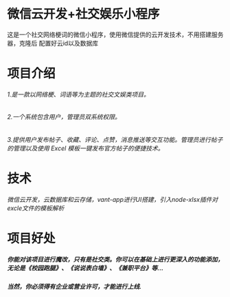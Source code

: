 # 微信云开发+社交娱乐小程序
这是一个社交网络梗词的微信小程序，使用微信提供的云开发技术，不用搭建服务器，克隆后 配置好云id以及数据库

# 项目介绍
###### 1.是一款以网络梗、词语等为主题的社交文娱类项目。
###### 2.一个系统包含用户，管理员双系统权限。
###### 3.提供用户发布帖子、收藏、评论、点赞，消息推送等交互功能。管理员进行帖子的管理以及使用 Excel 模板一键发布官方帖子的便捷技术。

# 技术
###### 微信云开发，云数据库和云存储，vant-app进行UI搭建，引入node-xlsx插件对excle文件的模板解析

# 项目好处
##### 你能对该项目进行魔改，只有是社交类。你可以在基础上进行更深入的功能添加，无论是《校园跑腿》、《说说表白墙》、《兼职平台》等...
##### 当然，你必须得有企业或营业许可，才能进行上线.
